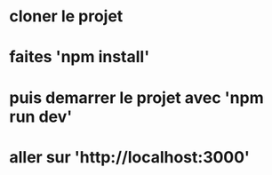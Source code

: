 # cloner le projet
# faites 'npm install'
# puis demarrer le projet avec 'npm run dev'
# aller sur 'http://localhost:3000'